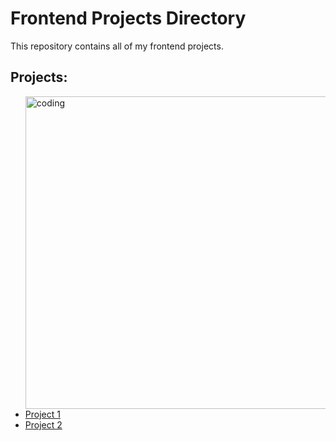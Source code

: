 <!DOCTYPE html>
<html lang="en">
<head>
    <meta charset="UTF-8">
    <meta name="viewport" content="width=device-width, initial-scale=1.0">
    
</head>
<body>
    <h1>Frontend Projects Directory</h1>
    <p>This repository contains all of my frontend projects.</p>
    <h2>Projects:</h2>
    <ul>
        <img align="right" alt="coding" width="500" src="https://c.tenor.com/UttC4AITYR4AAAAd/full-stack-developer.gif">
        <li><a href="project1/index.html">Project 1</a></li>
        <li><a href="project2/index.html">Project 2</a></li>
        <!-- Add more projects as needed -->
    </ul>
</body>
</html>
